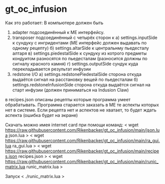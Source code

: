 # gt_oc_infusion
Как это работает:
В компьютере должен быть 
1. adapter подсоединённый к ME интерфейсу.
2. transposer подсоединённый с четырёх сторон к
а) settings.inputSide к сундуку с ингридентами (ME интерфейс должен выдавать по одному рецепту)
б) settings.altarSide к центральнму пьедесталу алтаря
в) settings.piedestalSide к сундуку из котрого предметы кондуитом разносятся по пьедесталам (разносится должны по сигналу красного камня)
г) settings.outputSide сундук куда перекладывается результат инфузии
3. redstone I/O
a) settings.redstonePiedestalSide сторона откуда выдаётся сигнал на расстановку вещей по пьедесталам
б) settings.redstoneInfusionSide сторона откуда выдаётся сигнал на старт инфузии (должен приниматься на Indusion Claw)

в recipes.json описаны рецепты которые программа умеет обрабатывать.
Программа старается заказать в МЕ те аспекты которых нет в системе. Если рецепта нет и аспектов не хватает, то будет ждать аспекта (ошибка будет на экране)

Скачать можно имея internet card при помощи команд:
< wget https://raw.githubusercontent.com/Rikenbacker/gt_oc_infusion/main/json.lua json.lua >
< wget https://raw.githubusercontent.com/Rikenbacker/gt_oc_infusion/main/ra_gui.lua ra_gui.lua >
< wget https://raw.githubusercontent.com/Rikenbacker/gt_oc_infusion/main/recipes.json recipes.json >
< wget https://raw.githubusercontent.com/Rikenbacker/gt_oc_infusion/main/runic_matrix.lua runic_matrix.lua >

Запуск 
< ./runic_matrix.lua >
